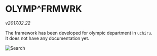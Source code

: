 
# OLYMP^FRMWRK
_v2017.02.22_

The framework has been developed for olympic department in ```uchiru```.<BR>
It does not have any documentation yet.

![Search](lg.png)

